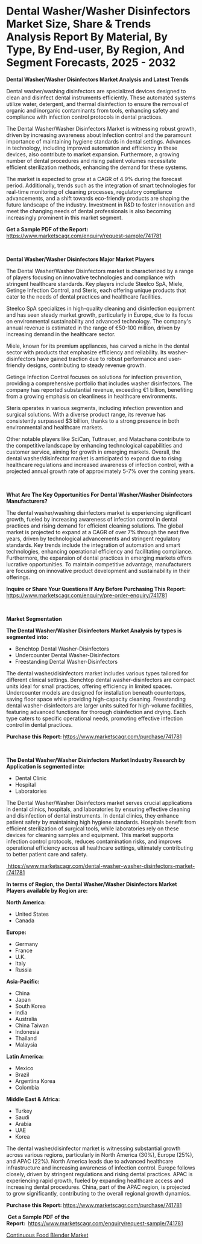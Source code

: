 <p><h1>Dental Washer/Washer Disinfectors Market Size, Share & Trends Analysis Report By Material, By Type, By End-user, By Region, And Segment Forecasts, 2025 - 2032</h1></p><p><strong>Dental Washer/Washer Disinfectors Market Analysis and Latest Trends</strong></p>
<p><p>Dental washer/washing disinfectors are specialized devices designed to clean and disinfect dental instruments efficiently. These automated systems utilize water, detergent, and thermal disinfection to ensure the removal of organic and inorganic contaminants from tools, enhancing safety and compliance with infection control protocols in dental practices. </p><p>The Dental Washer/Washer Disinfectors Market is witnessing robust growth, driven by increasing awareness about infection control and the paramount importance of maintaining hygiene standards in dental settings. Advances in technology, including improved automation and efficiency in these devices, also contribute to market expansion. Furthermore, a growing number of dental procedures and rising patient volumes necessitate efficient sterilization methods, enhancing the demand for these systems.</p><p>The market is expected to grow at a CAGR of 4.9% during the forecast period. Additionally, trends such as the integration of smart technologies for real-time monitoring of cleaning processes, regulatory compliance advancements, and a shift towards eco-friendly products are shaping the future landscape of the industry. Investment in R&D to foster innovation and meet the changing needs of dental professionals is also becoming increasingly prominent in this market segment.</p></p>
<p><strong>Get a Sample PDF of the Report:&nbsp;</strong> <a href="https://www.marketscagr.com/enquiry/request-sample/741781?utm_campaign=3577&utm_medium=2&utm_source=Github&utm_content=ia&utm_term=11042025&utm_id=dental-washerwasher-disinfectors">https://www.marketscagr.com/enquiry/request-sample/741781</a></p>
<p>&nbsp;</p>
<p><strong>Dental Washer/Washer Disinfectors Major Market Players</strong></p>
<p><p>The Dental Washer/Washer Disinfectors market is characterized by a range of players focusing on innovative technologies and compliance with stringent healthcare standards. Key players include Steelco SpA, Miele, Getinge Infection Control, and Steris, each offering unique products that cater to the needs of dental practices and healthcare facilities.</p><p>Steelco SpA specializes in high-quality cleaning and disinfection equipment and has seen steady market growth, particularly in Europe, due to its focus on environmental sustainability and advanced technology. The company's annual revenue is estimated in the range of €50-100 million, driven by increasing demand in the healthcare sector.</p><p>Miele, known for its premium appliances, has carved a niche in the dental sector with products that emphasize efficiency and reliability. Its washer-disinfectors have gained traction due to robust performance and user-friendly designs, contributing to steady revenue growth.</p><p>Getinge Infection Control focuses on solutions for infection prevention, providing a comprehensive portfolio that includes washer disinfectors. The company has reported substantial revenue, exceeding €1 billion, benefiting from a growing emphasis on cleanliness in healthcare environments.</p><p>Steris operates in various segments, including infection prevention and surgical solutions. With a diverse product range, its revenue has consistently surpassed $3 billion, thanks to a strong presence in both environmental and healthcare markets.</p><p>Other notable players like SciCan, Tuttnauer, and Matachana contribute to the competitive landscape by enhancing technological capabilities and customer service, aiming for growth in emerging markets. Overall, the dental washer/disinfector market is anticipated to expand due to rising healthcare regulations and increased awareness of infection control, with a projected annual growth rate of approximately 5-7% over the coming years.</p></p>
<p>&nbsp;</p>
<p><strong>What Are The Key Opportunities For Dental Washer/Washer Disinfectors Manufacturers?</strong></p>
<p><p>The dental washer/washing disinfectors market is experiencing significant growth, fueled by increasing awareness of infection control in dental practices and rising demand for efficient cleaning solutions. The global market is projected to expand at a CAGR of over 7% through the next five years, driven by technological advancements and stringent regulatory standards. Key trends include the integration of automation and smart technologies, enhancing operational efficiency and facilitating compliance. Furthermore, the expansion of dental practices in emerging markets offers lucrative opportunities. To maintain competitive advantage, manufacturers are focusing on innovative product development and sustainability in their offerings.</p></p>
<p><strong>Inquire or Share Your Questions If Any Before Purchasing This Report:</strong> <a href="https://www.marketscagr.com/enquiry/pre-order-enquiry/741781?utm_campaign=3577&utm_medium=2&utm_source=Github&utm_content=ia&utm_term=11042025&utm_id=dental-washerwasher-disinfectors">https://www.marketscagr.com/enquiry/pre-order-enquiry/741781</a></p>
<p>&nbsp;</p>
<p><strong>Market Segmentation</strong></p>
<p><strong>The Dental Washer/Washer Disinfectors Market Analysis by types is segmented into:</strong></p>
<p><ul><li>Benchtop Dental Washer-Disinfectors</li><li>Undercounter Dental Washer-Disinfectors</li><li>Freestanding Dental Washer-Disinfectors</li></ul></p>
<p><p>The dental washer/disinfectors market includes various types tailored for different clinical settings. Benchtop dental washer-disinfectors are compact units ideal for small practices, offering efficiency in limited spaces. Undercounter models are designed for installation beneath countertops, saving floor space while providing high-capacity cleaning. Freestanding dental washer-disinfectors are larger units suited for high-volume facilities, featuring advanced functions for thorough disinfection and drying. Each type caters to specific operational needs, promoting effective infection control in dental practices.</p></p>
<p><strong>Purchase this Report:&nbsp;</strong><a href="https://www.marketscagr.com/purchase/741781?utm_campaign=3577&utm_medium=2&utm_source=Github&utm_content=ia&utm_term=11042025&utm_id=dental-washerwasher-disinfectors">https://www.marketscagr.com/purchase/741781</a></p>
<p>&nbsp;</p>
<p><strong>The Dental Washer/Washer Disinfectors Market Industry Research by Application is segmented into:</strong></p>
<p><ul><li>Dental Clinic</li><li>Hospital</li><li>Laboratories</li></ul></p>
<p><p>The Dental Washer/Washer Disinfectors market serves crucial applications in dental clinics, hospitals, and laboratories by ensuring effective cleaning and disinfection of dental instruments. In dental clinics, they enhance patient safety by maintaining high hygiene standards. Hospitals benefit from efficient sterilization of surgical tools, while laboratories rely on these devices for cleaning samples and equipment. This market supports infection control protocols, reduces contamination risks, and improves operational efficiency across all healthcare settings, ultimately contributing to better patient care and safety.</p></p>
<p><a href="https://www.marketscagr.com/dental-washer-washer-disinfectors-market-r741781?utm_campaign=3577&utm_medium=2&utm_source=Github&utm_content=ia&utm_term=11042025&utm_id=dental-washerwasher-disinfectors">&nbsp;https://www.marketscagr.com/dental-washer-washer-disinfectors-market-r741781</a></p>
<p><strong>In terms of Region, the Dental Washer/Washer Disinfectors Market Players available by Region are:</strong></p>
<p>
    <p> <strong> North America: </strong>
        <ul>
            <li>United States</li>
            <li>Canada</li>
        </ul>
        </p> 
    <p> <strong> Europe: </strong>
        <ul>
            <li>Germany</li>
            <li>France</li>
            <li>U.K.</li>
            <li>Italy</li>
            <li>Russia</li>
        </ul>
        </p> 
    <p> <strong> Asia-Pacific: </strong>
        <ul>
            <li>China</li>
            <li>Japan</li>
            <li>South Korea</li>
            <li>India</li>
            <li>Australia</li>
            <li>China Taiwan</li>
            <li>Indonesia</li>
            <li>Thailand</li>
            <li>Malaysia</li>
        </ul>
        </p> 
    <p> <strong> Latin America: </strong>
        <ul>
            <li>Mexico</li>
            <li>Brazil</li>
            <li>Argentina Korea</li>
            <li>Colombia</li>
        </ul>
        </p> 
    <p> <strong> Middle East & Africa: </strong>
        <ul>
            <li>Turkey</li>
            <li>Saudi</li>
            <li>Arabia</li>
            <li>UAE</li>
            <li>Korea</li>
        </ul>
    </p>
    </p>
<p><p>The dental washer/disinfector market is witnessing substantial growth across various regions, particularly in North America (30%), Europe (25%), and APAC (22%). North America leads due to advanced healthcare infrastructure and increasing awareness of infection control. Europe follows closely, driven by stringent regulations and rising dental practices. APAC is experiencing rapid growth, fueled by expanding healthcare access and increasing dental procedures. China, part of the APAC region, is projected to grow significantly, contributing to the overall regional growth dynamics.</p></p>
<p><strong>Purchase this Report: </strong><a href="https://www.marketscagr.com/purchase/741781?utm_campaign=3577&utm_medium=2&utm_source=Github&utm_content=ia&utm_term=11042025&utm_id=dental-washerwasher-disinfectors">https://www.marketscagr.com/purchase/741781</a></p>
<p>&nbsp;<strong>Get a Sample PDF of the Report:&nbsp;&nbsp;</strong><a href="https://www.marketscagr.com/enquiry/request-sample/741781?utm_campaign=3577&utm_medium=2&utm_source=Github&utm_content=ia&utm_term=11042025&utm_id=dental-washerwasher-disinfectors">https://www.marketscagr.com/enquiry/request-sample/741781</a></p>
<p><strong></strong></p>
<p><p><a href="https://github.com/cezilfinerv9/Market-Research-Report-List-1/blob/main/continuous-food-blender-market.md?utm_campaign=3577&utm_medium=2&utm_source=Github&utm_content=ia&utm_term=11042025&utm_id=dental-washerwasher-disinfectors">Continuous Food Blender Market</a></p></p>